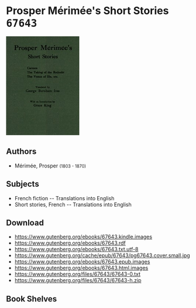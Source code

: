 # Prosper Mérimée's Short Stories <kbd>67643</kbd>

![](./cover.medium.jpg "")

## Authors


 - Mérimée, Prosper <small>(1803 - 1870)</small>

## Subjects


 - French fiction -- Translations into English
 - Short stories, French -- Translations into English

## Download


 - https://www.gutenberg.org/ebooks/67643.kindle.images
 - https://www.gutenberg.org/ebooks/67643.rdf
 - https://www.gutenberg.org/ebooks/67643.txt.utf-8
 - https://www.gutenberg.org/cache/epub/67643/pg67643.cover.small.jpg
 - https://www.gutenberg.org/ebooks/67643.epub.images
 - https://www.gutenberg.org/ebooks/67643.html.images
 - https://www.gutenberg.org/files/67643/67643-0.txt
 - https://www.gutenberg.org/files/67643/67643-h.zip

## Book Shelves


